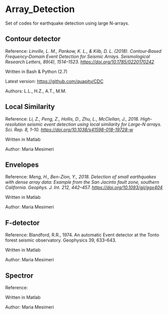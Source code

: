 # Array_Detection

Set of codes for earthquake detection using large N-arrays. 

## Contour detector
Reference: *Linville, L. M., Pankow, K. L., & Kilb, D. L. (2018). Contour‐Based Frequency‐Domain Event Detection for Seismic Arrays. Seismological Research Letters, 89(4), 1514–1523. https://doi.org/10.1785/0220170242*

Written in Bash & Python (2.7)

Latest version: https://github.com/quapity/CDC

Authors: L.L., H.Z., A.T., M.M.

## Local Similarity
Reference: *Li, Z., Peng, Z., Hollis, D., Zhu, L., McClellan, J., 2018. High-resolution seismic event detection using local similarity for Large-N arrays. Sci. Rep. 8, 1–10. https://doi.org/10.1038/s41598-018-19728-w*

Written in Matlab

Author: Maria Mesimeri

## Envelopes
Reference: *Meng, H., Ben-Zion, Y., 2018. Detection of small earthquakes with dense array data: Example from the San Jacinto fault zone, southern California. Geophys. J. Int. 212, 442–457. https://doi.org/10.1093/gji/ggx404*

Written in Matlab

Author: Maria Mesimeri

## F-detector
Reference: Blandford, R.R., 1974. An automatic Event detector at the Tonto forest seismic observatory. Geophysics 39, 633–643.

Written in Matlab

Author: Maria Mesimeri

## Spectror
Reference: 

Written in Matlab

Author: Maria Mesimeri
